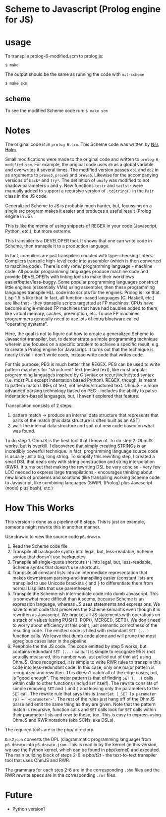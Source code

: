 #  Scheme to Javascript (Prolog engine for JS)

# usage
To transpile prolog-6-modified.scm to prolog.js:

`$ make`

The output should be the same as running the code with `mit-scheme`

`$ make scm`

## scheme
To see the modified Scheme code run:
`$ make scm` 

# Notes
The original code is in `prolog-6.scm`. This Scheme code was written by [Nils Holm](https://www.t3x.org/prolog6/).

Small modifications were made to the original code and written to `prolog-6-modified.scm`. For example, the original code uses `db` as a global variable and overwrites it several times.  The modified version passes `db1` and `db2` in as arguments to `prove3`, `prove5` and `prove6`. Likewise for the accompanying versions of `back*` and `try*`. The definition of `unify` was modified to not shadow parameters `x` and `y`. New functions `tostr` and `tailstr` were manually added to support a recursive version of `.toString()` in the `Pair` class in the JS code.

Generalized Scheme to JS is probably much harder, but, focussing on a single src program makes it easier and produces a useful result (Prolog engine in JS).

This is like the meme of using snippets of REGEX in your code (Javascript, Python, etc.), but more extreme.

This transpiler is a DEVELOPER tool. It shows that one can write code in Scheme, then transpile it to a production language.

In fact, compilers are just transpilers coupled with type-checking linters. Compilers transpile high-level code into assembler (which is then converted to machine code). There is only /one/ programming language - machine code. All popular programming languages produce machine code and provide DEVELOPERs with linting tools to make their workflows easier/better/less-buggy. Some popular programming languages construct little engines (essentially VMs) using assembler, then these programming languages transpile HLL code into scripts for the engines. Prolog is like that. Lisp 1.5 is like that. In fact, all function-based languages (C, Haskell, etc.) are like that - they transpile scripts targetted at FP machines. CPUs have become single-minded FP machines that have had baubles added to them, like virtual memory, caches, preemption, etc. To use FP machines, programmers generally need to use lots of extra bloatware called "operating systems".

Here, the goal is not to figure out how to create a generalized Scheme to Javascript transpiler, but, to demonstrate a simple programming technique wherein one focuses on a specific problem to achieve a specific result, e.g. to create a Prolog engine for Javascript. It turns out that the technique is nearly trivial - don't write code, instead write code that writes code.

For this purpose, PEG is much better than REGEX. PEG can be used to write pattern matchers for "structured" text (nested text), like most popular programming languages inspired by C syntax or recursive/nested syntax (i.e. most PLs except indentation based Python). REGEX, though, is meant to pattern match LINEs of text, not nested/structured text. OhmJS - a more advanced parsing technology based on PEG - includes the ability to parse indentation-based languages, but, I haven't explored that feature.

Transpilation consists of 2 steps:
1. pattern match -> produce an internal data structure that represents that parts of the match (this data structure is often built as an AST)
2. walk the internal data structure and spit out new code based on what was found.

To do step 1. OhmJS is the best tool that I know of.
To do step 2. OhmJS works, but is overkill. I discovered that simply creating STRINGs is an incredibly powerful technique. In fact, programming language source code is usually just a big, long string. To simplify this rewriting step, I created a small DSL that deals only with string construction and string interpolation (RWR). It turns out that making the rewriting DSL be very concise - very few LOC needed to express large transpilations - encourages thinking about new kinds of problems and solutions (like transpiling working Scheme code to Javascript, like combining languages (SWIPL (Prolog) plus Javascript (node) plus bash), etc.)

# How This Works
This version is done as a pipeline of 6 steps. This is just an example, someone might rewrite this in another manner.

Use drawio to view the source code `p6.drawio`.

1. Read the Scheme code file
2. Transpile all backquote syntax into legal, but, less-readable, Scheme syntax that doesn't use backquotes.
3. Transpile all single-quote shortcuts (`'`) into legal, but, less-readable, Scheme syntax that doesn't use shortcuts.
4. Tranpsile all constant lists into an intermediate representation that makes downstream parsing-and-transpiling easier (constant lists are transpiled to use Unicode brackets `⎨` and `⎬` to differentiate them from normal Lisp lists that use parentheses)
5. Transpile the Scheme-ish intermediate code into dumb Javascript. This is somewhat more difficult than it seems, because Scheme is an expression language, whereas JS uses statements and expressions. We have to emit code that preserves the Scheme semantis even though it is rewritten as Javascript. We bracket all JS statements with operations on a stack of values (using PUSH(), POP(), MERGE(), SET()). We don't need to worry about efficiency at this point, just semantic correctness of the resulting code. The emitted code is filled with redundant `SET (...)` function calls. We leave that dumb code alone and will prune the most egregious cases later in the pipeline.
6. Peephole the the JS code. The code emitted by step 5 works, but contains redundant `SET (...)` calls. It is simple to recognize 95% (not actually measured, this number was just pulled out of thin air) using OhmJS. Once recognized, it is simple to write RWR rules to transpile this code into less-redundant code. In this case, only one major pattern is recognized and rewritten. This doesn't catch all of the edge cases, but, is "good enough". The major pattern is that of finding `SET (...)` calls within calls to other functions (includ `SET` itself). The rewrite consists of simple removing `SET` and `(` and `)` and leaving only the parameters to the `SET` call. The rewrite rule that says this is `InnerSet [_SET lp parameter rp] = ‛«parameter»’`. The rest of the rules just hang off of the OhmJS parse and emit the same thing as they are given. Note that the pattern match is recursive, function calls and `SET` calls look for `SET` calls within their parameter lists and rewrite those, too. This is easy to express using OhmJS and RWR notations (aka SCNs, aka DSLs).

The required tools are in the pbp/ directory.

`Das2json` converts the DPL (diagrammatic programming language) from `p6.drawio` into `p6.drawio.json`. This is read in by the kernel (in this version, we use the Python kernel, which can be found in pbp/kernel) and executed. The main building block of steps 2-6 is pbp/t2t - the text-to-text transpiler tool that uses OhmJS and RWR.

The grammars for each step 2-6 are in the corresponding `.ohm` files and the RWR rewrite specs are in the corresponding `.rwr` files.

# Future
- Python version?
